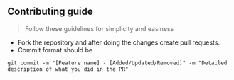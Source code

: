 ## Contributing guide
> Follow these guidelines for simplicity and easiness

* Fork the repository and after doing the changes create pull requests.
* Commit format should be
  
```
git commit -m "[Feature name] - [Added/Updated/Removed]" -m "Detailed description of what you did in the PR"
```
